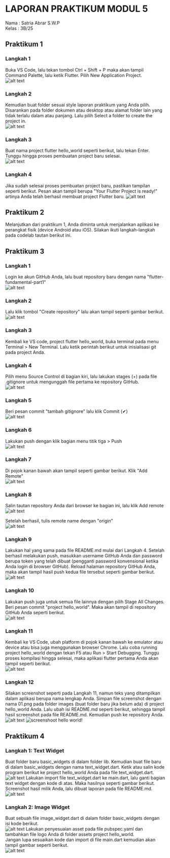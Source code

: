 # LAPORAN PRAKTIKUM MODUL 5

Nama : Satria Abrar S.W.P <br>
Kelas : 3B/25

## Praktikum 1

### Langkah 1
Buka VS Code, lalu tekan tombol Ctrl + Shift + P maka akan tampil Command Palette, lalu ketik Flutter. Pilih New Application Project.<br>
![alt text](image.png)

### Langkah 2
Kemudian buat folder sesuai style laporan praktikum yang Anda pilih. Disarankan pada folder dokumen atau desktop atau alamat folder lain yang tidak terlalu dalam atau panjang. Lalu pilih Select a folder to create the project in.<br>
![alt text](image-1.png)

### Langkah 3
Buat nama project flutter hello_world seperti berikut, lalu tekan Enter. Tunggu hingga proses pembuatan project baru selesai.<br>
![alt text](image-2.png)

### Langkah 4
Jika sudah selesai proses pembuatan project baru, pastikan tampilan seperti berikut. Pesan akan tampil berupa "Your Flutter Project is ready!" artinya Anda telah berhasil membuat project Flutter baru.
![alt text](image-3.png)

## Praktikum 2

Melanjutkan dari praktikum 1, Anda diminta untuk menjalankan aplikasi ke perangkat fisik (device Android atau iOS). Silakan ikuti langkah-langkah pada codelab tautan berikut ini.

## Praktikum 3

### Langkah 1
Login ke akun GitHub Anda, lalu buat repository baru dengan nama "flutter-fundamental-part1"<br>
![alt text](image-4.png)

### Langkah 2
Lalu klik tombol "Create repository" lalu akan tampil seperti gambar berikut.<br>
![alt text](image-5.png)

### Langkah 3
Kembali ke VS code, project flutter hello_world, buka terminal pada menu Terminal > New Terminal. Lalu ketik perintah berikut untuk inisialisasi git pada project Anda.

### Langkah 4
Pilih menu Source Control di bagian kiri, lalu lakukan stages (+) pada file .gitignore untuk mengunggah file pertama ke repository GitHub.<br>
![alt text](image-6.png)

### Langkah 5
Beri pesan commit "tambah gitignore" lalu klik Commit (✔)<br>
![alt text](image-7.png)

### Langkah 6
Lakukan push dengan klik bagian menu titik tiga > Push<br>
![alt text](image-8.png)

### Langkah 7
Di pojok kanan bawah akan tampil seperti gambar berikut. Klik "Add Remote"<br>
![alt text](image-9.png)

### Langkah 8
Salin tautan repository Anda dari browser ke bagian ini, lalu klik Add remote<br>
![alt text](image-10.png)

Setelah berhasil, tulis remote name dengan "origin"<br>
![alt text](image-11.png)

### Langkah 9
Lakukan hal yang sama pada file README.md mulai dari Langkah 4. Setelah berhasil melakukan push, masukkan username GitHub Anda dan password berupa token yang telah dibuat (pengganti password konvensional ketika Anda login di browser GitHub). Reload halaman repository GitHub Anda, maka akan tampil hasil push kedua file tersebut seperti gambar berikut.<br>
![alt text](image-12.png)

### Langkah 10
Lakukan push juga untuk semua file lainnya dengan pilih Stage All Changes. Beri pesan commit "project hello_world". Maka akan tampil di repository GitHub Anda seperti berikut.<br>
![alt text](image-13.png)

### Langkah 11
Kembali ke VS Code, ubah platform di pojok kanan bawah ke emulator atau device atau bisa juga menggunakan browser Chrome. Lalu coba running project hello_world dengan tekan F5 atau Run > Start Debugging. Tunggu proses kompilasi hingga selesai, maka aplikasi flutter pertama Anda akan tampil seperti berikut.<br>
![alt text](image-14.png)

### Langkah 12
Silakan screenshot seperti pada Langkah 11, namun teks yang ditampilkan dalam aplikasi berupa nama lengkap Anda. Simpan file screenshot dengan nama 01.png pada folder images (buat folder baru jika belum ada) di project hello_world Anda. Lalu ubah isi README.md seperti berikut, sehingga tampil hasil screenshot pada file README.md. Kemudian push ke repository Anda.<br>
![alt text](image-15.png)
![screenshoot hello world!](images/01.png)

## Praktikum 4

### Langkah 1: Text Widget
Buat folder baru basic_widgets di dalam folder lib. Kemudian buat file baru di dalam basic_widgets dengan nama text_widget.dart. Ketik atau salin kode program berikut ke project hello_world Anda pada file text_widget.dart.<br>
![alt text](image-16.png)
Lakukan import file text_widget.dart ke main.dart, lalu ganti bagian text widget dengan kode di atas. Maka hasilnya seperti gambar berikut. Screenshot hasil milik Anda, lalu dibuat laporan pada file README.md.<br>
![alt text](image-17.png)

### Langkah 2: Image Widget
Buat sebuah file image_widget.dart di dalam folder basic_widgets dengan isi kode berikut.<br>
![alt text](image-18.png)
Lakukan penyesuaian asset pada file pubspec.yaml dan tambahkan file logo Anda di folder assets project hello_world.<br>
Jangan lupa sesuaikan kode dan import di file main.dart kemudian akan tampil gambar seperti berikut.<br>
![alt text](image-19.png)